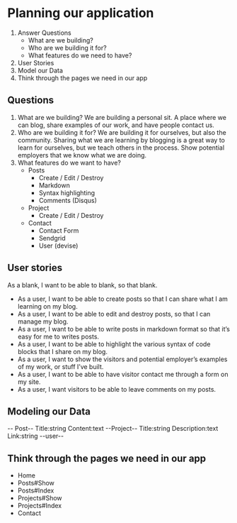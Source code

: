# Planning our application

1. Answer Questions
	- What are we building?
	- Who are we building it for?
	- What features do we need to have?
2. User Stories
3. Model our Data
4. Think through the pages we need in our app

## Questions

1. What are we building? We are building a personal sit. A place where we can blog, share examples of our work, and have people contact us.
2. Who are we building it for? We are building it for ourselves, but also the community. Sharing what we are learning by blogging is a great way to learn for ourselves, but we teach others in the process. Show potential employers that we know what we are doing.
3. What features do we want to have?
	- Posts
		- Create / Edit / Destroy
		- Markdown
		- Syntax highlighting
		- Comments (Disqus)
	- Project
		 - Create / Edit / Destroy
	- Contact
		- Contact Form
		- Sendgrid
		- User (devise)

## User stories
As a blank, I want to be able to blank, so that blank.
- As a user, I want to be able to create posts so that I can share what I am learning on my blog.
- As a user, I want to be able to edit and destroy posts, so that I can manage my blog.
- As a user, I want to be able to write posts in markdown format so that it’s easy for me to writes posts.
- As a user, I want to be able to highlight the various syntax of code blocks that I share on my blog.
- As a user, I want to show the visitors and potential employer’s examples of my work, or stuff I’ve built.
- As a user, I want to be able to have visitor contact me through a form on my site.
- As a user, I want visitors to be able to leave comments on my posts.

## Modeling our Data
-- Post--
	Title:string
	Content:text
--Project--
	Title:string
Description:text
Link:string
	--user--
	
## Think through the pages we need in our app
- Home
- Posts#Show
- Posts#Index
- Projects#Show
- Projects#Index
- Contact



